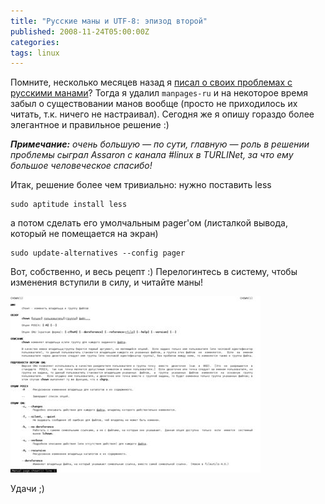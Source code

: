 ```yaml
---
title: "Русские маны и UTF-8: эпизод второй"
published: 2008-11-24T05:00:00Z
categories: 
tags: linux
---
```


Помните, несколько месяцев назад я [писал о своих проблемах с русскими манами](/posts/2008-08-09-manpages-in-russian-and-utf-8-my-solution.html)? Тогда я удалил <code>manpages-ru</code> и на некоторое время забыл о существовании манов вообще (просто не приходилось их читать, т.к. ничего не настраивал). Сегодня же я опишу гораздо более элегантное и правильное решение :)

<i><b>Примечание:</b> очень большую — по сути, главную &mdash; роль в решении проблемы сыграл Assaron с канала #linux в TURLINet, за что ему большое человеческое спасибо!</i>

Итак, решение более чем тривиально: нужно поставить less
```
sudo aptitude install less
```
а потом сделать его умолчальным pager'ом (листалкой вывода, который не помещается на экран)
```
sudo update-alternatives --config pager
```
Вот, собственно, и весь рецепт :) Перелогинтесь в систему, чтобы изменения вступили в силу, и читайте маны!

<div class="center">
<a href="/images/man-chown-correct.png">
<img src="/images/man-chown-correct-thumbnail.jpg"
    width="400px" height="282px"
    alt="man chown"
    class="bleed" />
</a>
</div>

Удачи ;)
